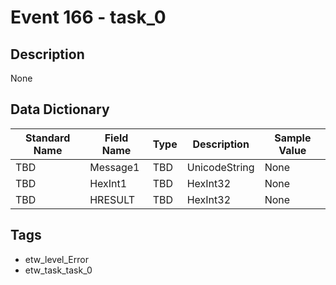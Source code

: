 # Event 166 - task_0

## Description
None

## Data Dictionary
|Standard Name|Field Name|Type|Description|Sample Value|
|---|---|---|---|---|
|TBD|Message1|TBD|UnicodeString|None|None|
|TBD|HexInt1|TBD|HexInt32|None|None|
|TBD|HRESULT|TBD|HexInt32|None|None|

## Tags
* etw_level_Error
* etw_task_task_0